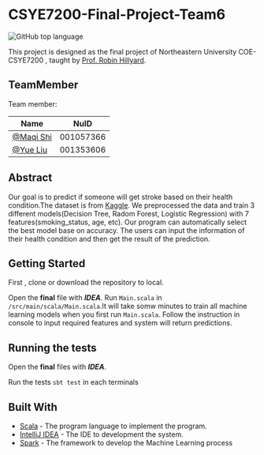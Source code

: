 # CSYE7200-Final-Project-Team6
![GitHub top language](https://img.shields.io/github/languages/top/ljch9725/CSYE7200_Final_Project_Team7.svg)

This project is designed as the final project of Northeastern University COE-CSYE7200 , taught by [Prof. Robin Hillyard](https://github.com/rchillyard).

## TeamMember

Team member:

| Name        | NuID      |
| ----------- | --------- |
| [@Maqi Shi](https://github.com/MAQI-SHI) | 001057366 |
| [@Yue Liu](https://github.com/YL-Hurry)     | 001353606 |

## Abstract

Our goal is to predict if someone will get stroke based on their health condition.The dataset is from [Kaggle](https://www.kaggle.com/chuckephron/leagueoflegends). We preprocessed the data and train 3 different models(Decision Tree, Radom Forest, Logistic Regression) with 7 features(smoking_status, age, etc). Our program can automatically select the best model base on accuracy. The users can input the information of their health condition and then get the result of the prediction.

## Getting Started

First , clone or download the repository to local.

Open the **final** file with ***IDEA***. Run ```Main.scala``` in ```/src/main/scala/Main.scala```.It will take somw minutes to train all machine learning models when you first run ```Main.scala```. Follow the instruction in console to input required features and system will return predictions.


## Running the tests

Open the **final** files with ***IDEA***.

Run the tests ```sbt test``` in each terminals

## Built With

* [Scala](https://www.scala-lang.org/) - The program language to implement the program.
* [IntelliJ IDEA](https://www.jetbrains.com/idea/) - The IDE to development the system.
* [Spark](https://databricks.com/spark/about) - The framework to develop the Machine Learning process
